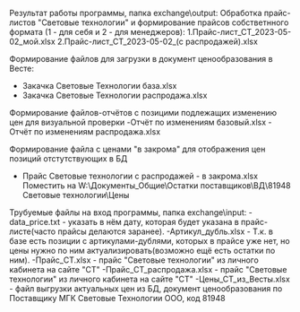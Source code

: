 Результат работы программы, папка exchange\output:
Обработка прайс-листов "Световые технологии" и формирование прайсов собстветнного формата (1 - для себя и 2 - для менеджеров):
1.Прайс-лист_СТ_2023-05-02_мой.xlsx
2.Прайс-лист_СТ_2023-05-02_(с распродажей).xlsx

Формирование файлов для загрузки в документ ценообразования в Весте:
- Закачка Световые Технологии база.xlsx
- Закачка Световые Технологии распродажа.xlsx

Формирование файлов-отчётов с позицими подлежащих изменению цен для визуальной проверки
-Oтчёт по изменениям базовый.xlsx
-Oтчёт по изменениям распродажа.xlsx

Формирование файла с ценами "в закрома" для отображения цен позиций отстутствующих в БД
- Прайс Световые технологии с распродажей - в закрома.xlsx
Поместить на W:\Документы_Общие\Остатки поставщиков\ВД\81948 Световые технологии\Цены

Трубуемые файлы на вход программы, папка exchange\input:
-data_price.txt - указать в нём дату, которая будет указана в прайс-листе(часто прайсы делаются заранее).
-Артикул_дубль.xlsx - Т.к. в базе есть позиции с артикулами-дублями, которых в прайсе уже нет, 
но цены нужно по ним актуализировать(возможно ещё есть остатки по ним).
-Прайс_CТ.xlsx - прайс "Световые технологии" из личного кабинета на сайте "СТ"
-Прайс_CТ_распродажа.xlsx - прайс "Световые технологии" из личного кабинета на сайте "СТ"
-Цены_СТ_из_Весты.xlsx - файл выгрузки актуальных цен из БД, документ ценообразования по Поставщику МГК Световые Технологии ООО, код 81948